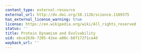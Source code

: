 ```yaml
---
content_type: external-resource
external_url: http://dx.doi.org/10.1126/science.1169375
has_external_license_warning: true
license: https://en.wikipedia.org/wiki/All_rights_reserved
status: ''
title: Protein Dynamism and Evolvability
uid: ebce2b3b-7205-42ee-a00c-b8f172f1ca4d
wayback_url: ''
---
```

